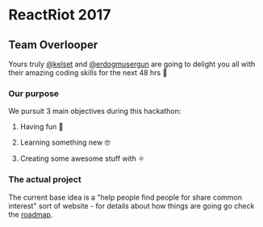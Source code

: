 # ReactRiot 2017

## Team Overlooper

Yours truly [@kelset](https://twitter.com/Kelset) and [@erdogmusergun](https://twitter.com/erdogmusergun) are going to delight you all with their amazing coding skills for the next 48 hrs 🤖

### Our purpose

We pursuit 3 main objectives during this hackathon:

1. Having fun 🕺

1. Learning something new 🤓

1. Creating some awesome stuff with ⚛️

### The actual project

The current base idea is a "help people find people for share common interest" sort of website - for details about how things are going go check the [roadmap](./ROADMAP.md).